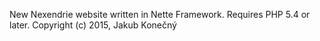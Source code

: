 New Nexendrie website written in Nette Framework. Requires PHP 5.4 or later.
Copyright (c) 2015, Jakub Konečný